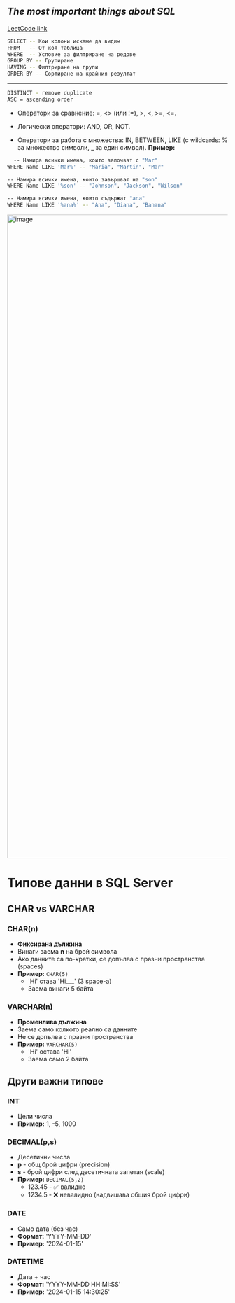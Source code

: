 ## *The most important things about SQL*

[LeetCode link](https://leetcode.com/studyplan/top-sql-50/)

```bash
SELECT -- Кои колони искаме да видим
FROM   -- От коя таблица
WHERE  -- Условие за филтриране на редове
GROUP BY -- Групиране
HAVING -- Филтриране на групи
ORDER BY -- Сортиране на крайния резултат
```
------------
```bash
DISTINCT - remove duplicate
ASC = ascending order
````

- Оператори за сравнение: =, <> (или !=), >, <, >=, <=.

- Логически оператори: AND, OR, NOT.

- Оператори за работа с множества: IN, BETWEEN, LIKE (с wildcards: % за множество символи, _ за един символ).
**Пример:**
```bash
  -- Намира всички имена, които започват с "Mar"
WHERE Name LIKE 'Mar%' -- "Maria", "Martin", "Mar"

-- Намира всички имена, които завършват на "son"
WHERE Name LIKE '%son' -- "Johnson", "Jackson", "Wilson"

-- Намира всички имена, които съдържат "ana"
WHERE Name LIKE '%ana%' -- "Ana", "Diana", "Banana"
```
<img width="1080" height="1471" alt="image" src="https://github.com/user-attachments/assets/033e76ef-5f35-4462-9f13-fddf40b3a31f" />

# Типове данни в SQL Server

## CHAR vs VARCHAR
### CHAR(n)
- **Фиксирана дължина**
- Винаги заема **n** на брой символа
- Ако данните са по-кратки, се допълва с празни пространства (spaces)
- **Пример:** `CHAR(5)`
  - 'Hi' става 'Hi___' (3 space-а)
  - Заема винаги 5 байта
### VARCHAR(n)
- **Променлива дължина**
- Заема само колкото реално са данните
- Не се допълва с празни пространства
- **Пример:** `VARCHAR(5)`
  - 'Hi' остава 'Hi'
  - Заема само 2 байта

## Други важни типове
### INT
- Цели числа
- **Пример:** 1, -5, 1000
### DECIMAL(p,s)
- Десетични числа
- **p** - общ брой цифри (precision)
- **s** - брой цифри след десетичната запетая (scale)
- **Пример:** `DECIMAL(5,2)`
  - 123.45 - ✅ валидно
  - 1234.5 - ❌ невалидно (надвишава общия брой цифри)
### DATE
- Само дата (без час)
- **Формат:** 'YYYY-MM-DD'
- **Пример:** '2024-01-15'
### DATETIME
- Дата + час
- **Формат:** 'YYYY-MM-DD HH:MI:SS'
- **Пример:** '2024-01-15 14:30:25'
